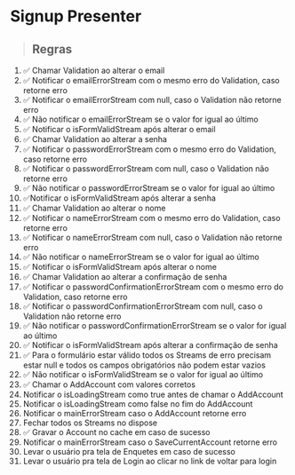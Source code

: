 # Signup Presenter

> ## Regras
1. ✅ Chamar Validation ao alterar o email
2. ✅ Notificar o emailErrorStream com o mesmo erro do Validation, caso retorne erro
3. ✅ Notificar o emailErrorStream com null, caso o Validation não retorne erro
4. ✅ Não notificar o emailErrorStream se o valor for igual ao último
5. ✅ Notificar o isFormValidStream após alterar o email
6. ✅ Chamar Validation ao alterar a senha
7. ✅ Notificar o passwordErrorStream com o mesmo erro do Validation, caso retorne erro
8. ✅ Notificar o passwordErrorStream com null, caso o Validation não retorne erro
9. ✅ Não notificar o passwordErrorStream se o valor for igual ao último
10. ✅Notificar o isFormValidStream após alterar a senha
11. ✅ Chamar Validation ao alterar o nome
12. ✅ Notificar o nameErrorStream com o mesmo erro do Validation, caso retorne erro
13. ✅ Notificar o nameErrorStream com null, caso o Validation não retorne erro
14. ✅ Não notificar o nameErrorStream se o valor for igual ao último
15. ✅ Notificar o isFormValidStream após alterar o nome
16. ✅ Chamar Validation ao alterar a confirmação de senha
17. ✅ Notificar o passwordConfirmationErrorStream com o mesmo erro do Validation, caso retorne erro
18. ✅ Notificar o passwordConfirmationErrorStream com null, caso o Validation não retorne erro
19. ✅ Não notificar o passwordConfirmationErrorStream se o valor for igual ao último
20. ✅ Notificar o isFormValidStream após alterar a confirmação de senha
21. ✅ Para o formulário estar válido todos os Streams de erro precisam estar null e todos os campos obrigatórios não podem estar vazios
22. ✅ Não notificar o isFormValidStream se o valor for igual ao último
23. ✅ Chamar o AddAccount com valores corretos
24. Notificar o isLoadingStream como true antes de chamar o AddAccount
25. Notificar o isLoadingStream como false no fim do AddAccount
26. Notificar o mainErrorStream caso o AddAccount retorne erro
27. Fechar todos os Streams no dispose
28. ✅ Gravar o Account no cache em caso de sucesso
29. Notificar o mainErrorStream caso o SaveCurrentAccount retorne erro
30. Levar o usuário pra tela de Enquetes em caso de sucesso
31. Levar o usuário pra tela de Login ao clicar no link de voltar para login